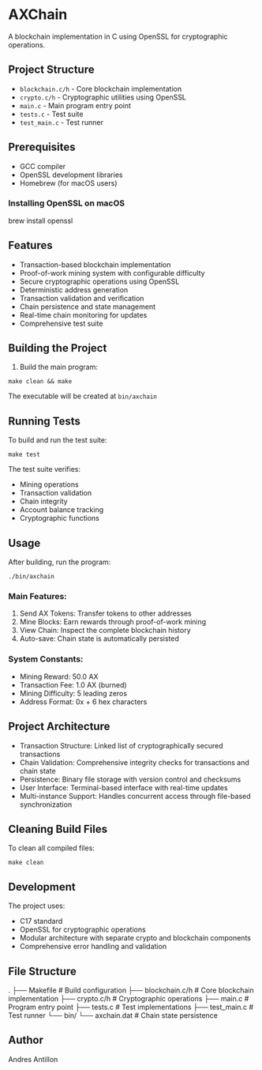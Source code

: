 # AXChain

A blockchain implementation in C using OpenSSL for cryptographic operations.

## Project Structure

- `blockchain.c/h` - Core blockchain implementation
- `crypto.c/h` - Cryptographic utilities using OpenSSL
- `main.c` - Main program entry point
- `tests.c` - Test suite
- `test_main.c` - Test runner

## Prerequisites

- GCC compiler
- OpenSSL development libraries
- Homebrew (for macOS users)

### Installing OpenSSL on macOS

brew install openssl

## Features

- Transaction-based blockchain implementation
- Proof-of-work mining system with configurable difficulty
- Secure cryptographic operations using OpenSSL
- Deterministic address generation
- Transaction validation and verification
- Chain persistence and state management
- Real-time chain monitoring for updates
- Comprehensive test suite

## Building the Project

1. Build the main program:

`make clean && make`

The executable will be created at `bin/axchain`

## Running Tests

To build and run the test suite:

`make test`

The test suite verifies:
- Mining operations
- Transaction validation
- Chain integrity
- Account balance tracking
- Cryptographic functions

## Usage

After building, run the program:

`./bin/axchain`

### Main Features:
1. Send AX Tokens: Transfer tokens to other addresses
2. Mine Blocks: Earn rewards through proof-of-work mining
3. View Chain: Inspect the complete blockchain history
4. Auto-save: Chain state is automatically persisted

### System Constants:
- Mining Reward: 50.0 AX
- Transaction Fee: 1.0 AX (burned)
- Mining Difficulty: 5 leading zeros
- Address Format: 0x + 6 hex characters

## Project Architecture

- Transaction Structure: Linked list of cryptographically secured transactions
- Chain Validation: Comprehensive integrity checks for transactions and chain state
- Persistence: Binary file storage with version control and checksums
- User Interface: Terminal-based interface with real-time updates
- Multi-instance Support: Handles concurrent access through file-based synchronization

## Cleaning Build Files

To clean all compiled files:

`make clean`

## Development

The project uses:
- C17 standard
- OpenSSL for cryptographic operations
- Modular architecture with separate crypto and blockchain components
- Comprehensive error handling and validation

## File Structure

.
├── Makefile              # Build configuration
├── blockchain.c/h        # Core blockchain implementation
├── crypto.c/h           # Cryptographic operations
├── main.c               # Program entry point
├── tests.c              # Test implementations
├── test_main.c          # Test runner
└── bin/
    └── axchain.dat      # Chain state persistence

## Author

Andres Antillon